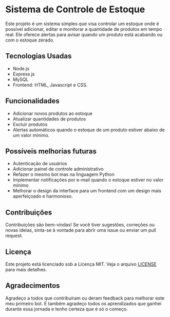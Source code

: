 # Sistema de Controle de Estoque

Este projeto é um sistema simples que visa controlar um estoque onde é possível adicionar, editar e monitorar a quantidade de produtos em tempo real. Ele oferece alertas para avisar quando um produto está acabando ou com o estoque zerado.

## Tecnologias Usadas
- Node.js
- Express.js
- MySQL
- Frontend: HTML, Javascript e CSS.

## Funcionalidades
- Adicionar novos produtos ao estoque
- Atualizar quantidades de produtos
- Excluir produtos
- Alertas automáticos quando o estoque de um produto estiver abaixo de um valor mínimo.

## Possíveis melhorias futuras
- Autenticação de usuários
- Adicionar painel de controle administrativo
- Refazer o mesmo bot mas na linguagem Python
- Implementar notificações por e-mail quando o estoque estiver no valor mínimo
- Melhorar o design da interface para um frontend com um design mais aperfeiçoado e harmonioso.

## Contribuições
Contribuições são bem-vindas! Se você tiver sugestões, correções ou novas ideias, sinta-se à vontade para abrir uma issue ou enviar um pull request.

## Licença
Este projeto está licenciado sob a Licença MIT. Veja o arquivo [LICENSE](LICENSE) para mais detalhes.

## Agradecimentos
Agradeço a todos que contribuíram ou deram feedback para melhorar este meu primeiro bot. E também agradeço todos os aprendizados que ganhei durante essa jornada e tenho certeza que é só o começo.
